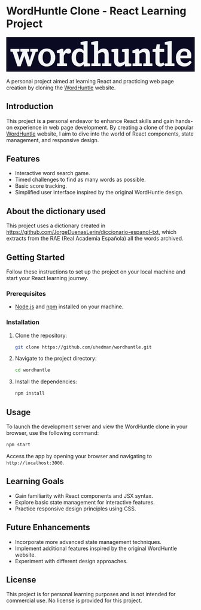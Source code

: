 # WordHuntle Clone - React Learning Project

![WordHuntle Clone Banner](./public/banner.png)

A personal project aimed at learning React and practicing web page creation by cloning the [WordHuntle](https://www.wordhuntle.com) website.

## Introduction

This project is a personal endeavor to enhance React skills and gain hands-on experience in web page development. By creating a clone of the popular [WordHuntle](https://www.wordhuntle.com) website, I aim to dive into the world of React components, state management, and responsive design.

## Features

- Interactive word search game.
- Timed challenges to find as many words as possible.
- Basic score tracking.
- Simplified user interface inspired by the original WordHuntle design.

## About the dictionary used

This project uses a dictionary created in https://github.com/JorgeDuenasLerin/diccionario-espanol-txt, which extracts from the RAE (Real Academia Española) all the words archived.

## Getting Started

Follow these instructions to set up the project on your local machine and start your React learning journey.

### Prerequisites

- [Node.js](https://nodejs.org) and [npm](https://www.npmjs.com/) installed on your machine.

### Installation

1. Clone the repository:

   ```bash
   git clone https://github.com/uhedman/wordhuntle.git
   ```

2. Navigate to the project directory:

   ```bash
   cd wordhuntle
   ```

3. Install the dependencies:

   ```bash
   npm install
   ```

## Usage

To launch the development server and view the WordHuntle clone in your browser, use the following command:

```bash
npm start
```

Access the app by opening your browser and navigating to `http://localhost:3000`.

## Learning Goals

- Gain familiarity with React components and JSX syntax.
- Explore basic state management for interactive features.
- Practice responsive design principles using CSS.

## Future Enhancements

- Incorporate more advanced state management techniques.
- Implement additional features inspired by the original WordHuntle website.
- Experiment with different design approaches.

## License

This project is for personal learning purposes and is not intended for commercial use. No license is provided for this project.
